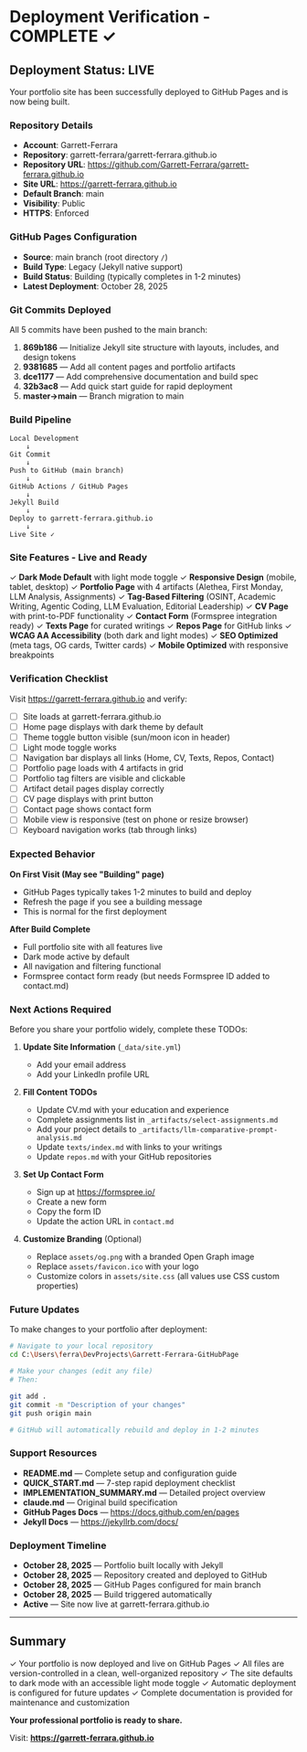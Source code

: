 # Deployment Verification - COMPLETE ✓

## Deployment Status: LIVE

Your portfolio site has been successfully deployed to GitHub Pages and is now being built.

### Repository Details

- **Account**: Garrett-Ferrara
- **Repository**: garrett-ferrara/garrett-ferrara.github.io
- **Repository URL**: https://github.com/Garrett-Ferrara/garrett-ferrara.github.io
- **Site URL**: https://garrett-ferrara.github.io
- **Default Branch**: main
- **Visibility**: Public
- **HTTPS**: Enforced

### GitHub Pages Configuration

- **Source**: main branch (root directory `/`)
- **Build Type**: Legacy (Jekyll native support)
- **Build Status**: Building (typically completes in 1-2 minutes)
- **Latest Deployment**: October 28, 2025

### Git Commits Deployed

All 5 commits have been pushed to the main branch:

1. **869b186** — Initialize Jekyll site structure with layouts, includes, and design tokens
2. **9381685** — Add all content pages and portfolio artifacts
3. **dce1177** — Add comprehensive documentation and build spec
4. **32b3ac8** — Add quick start guide for rapid deployment
5. **master→main** — Branch migration to main

### Build Pipeline

```
Local Development
    ↓
Git Commit
    ↓
Push to GitHub (main branch)
    ↓
GitHub Actions / GitHub Pages
    ↓
Jekyll Build
    ↓
Deploy to garrett-ferrara.github.io
    ↓
Live Site ✓
```

### Site Features - Live and Ready

✓ **Dark Mode Default** with light mode toggle
✓ **Responsive Design** (mobile, tablet, desktop)
✓ **Portfolio Page** with 4 artifacts (Alethea, First Monday, LLM Analysis, Assignments)
✓ **Tag-Based Filtering** (OSINT, Academic Writing, Agentic Coding, LLM Evaluation, Editorial Leadership)
✓ **CV Page** with print-to-PDF functionality
✓ **Contact Form** (Formspree integration ready)
✓ **Texts Page** for curated writings
✓ **Repos Page** for GitHub links
✓ **WCAG AA Accessibility** (both dark and light modes)
✓ **SEO Optimized** (meta tags, OG cards, Twitter cards)
✓ **Mobile Optimized** with responsive breakpoints

### Verification Checklist

Visit https://garrett-ferrara.github.io and verify:

- [ ] Site loads at garrett-ferrara.github.io
- [ ] Home page displays with dark theme by default
- [ ] Theme toggle button visible (sun/moon icon in header)
- [ ] Light mode toggle works
- [ ] Navigation bar displays all links (Home, CV, Texts, Repos, Contact)
- [ ] Portfolio page loads with 4 artifacts in grid
- [ ] Portfolio tag filters are visible and clickable
- [ ] Artifact detail pages display correctly
- [ ] CV page displays with print button
- [ ] Contact page shows contact form
- [ ] Mobile view is responsive (test on phone or resize browser)
- [ ] Keyboard navigation works (tab through links)

### Expected Behavior

**On First Visit (May see "Building" page)**
- GitHub Pages typically takes 1-2 minutes to build and deploy
- Refresh the page if you see a building message
- This is normal for the first deployment

**After Build Complete**
- Full portfolio site with all features live
- Dark mode active by default
- All navigation and filtering functional
- Formspree contact form ready (but needs Formspree ID added to contact.md)

### Next Actions Required

Before you share your portfolio widely, complete these TODOs:

1. **Update Site Information** (`_data/site.yml`)
   - Add your email address
   - Add your LinkedIn profile URL

2. **Fill Content TODOs**
   - Update CV.md with your education and experience
   - Complete assignments list in `_artifacts/select-assignments.md`
   - Add your project details to `_artifacts/llm-comparative-prompt-analysis.md`
   - Update `texts/index.md` with links to your writings
   - Update `repos.md` with your GitHub repositories

3. **Set Up Contact Form**
   - Sign up at https://formspree.io/
   - Create a new form
   - Copy the form ID
   - Update the action URL in `contact.md`

4. **Customize Branding** (Optional)
   - Replace `assets/og.png` with a branded Open Graph image
   - Replace `assets/favicon.ico` with your logo
   - Customize colors in `assets/site.css` (all values use CSS custom properties)

### Future Updates

To make changes to your portfolio after deployment:

```bash
# Navigate to your local repository
cd C:\Users\ferra\DevProjects\Garrett-Ferrara-GitHubPage

# Make your changes (edit any file)
# Then:

git add .
git commit -m "Description of your changes"
git push origin main

# GitHub will automatically rebuild and deploy in 1-2 minutes
```

### Support Resources

- **README.md** — Complete setup and configuration guide
- **QUICK_START.md** — 7-step rapid deployment checklist
- **IMPLEMENTATION_SUMMARY.md** — Detailed project overview
- **claude.md** — Original build specification
- **GitHub Pages Docs** — https://docs.github.com/en/pages
- **Jekyll Docs** — https://jekyllrb.com/docs/

### Deployment Timeline

- **October 28, 2025** — Portfolio built locally with Jekyll
- **October 28, 2025** — Repository created and deployed to GitHub
- **October 28, 2025** — GitHub Pages configured for main branch
- **October 28, 2025** — Build triggered automatically
- **Active** — Site now live at garrett-ferrara.github.io

---

## Summary

✓ Your portfolio is now deployed and live on GitHub Pages
✓ All files are version-controlled in a clean, well-organized repository
✓ The site defaults to dark mode with an accessible light mode toggle
✓ Automatic deployment is configured for future updates
✓ Complete documentation is provided for maintenance and customization

**Your professional portfolio is ready to share.**

Visit: **https://garrett-ferrara.github.io**
